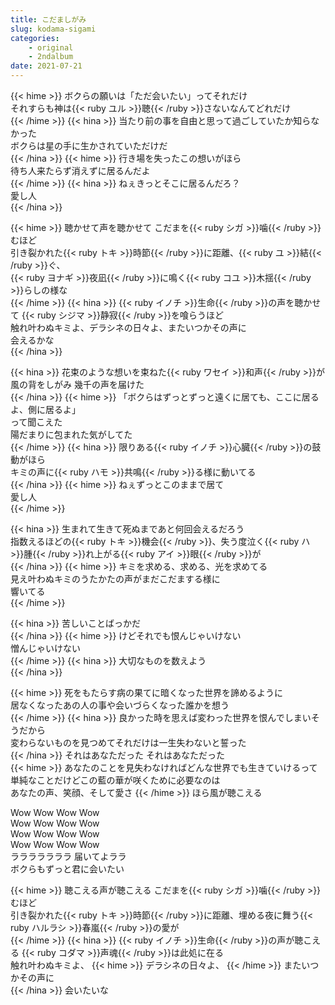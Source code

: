 ```yaml
---
title: こだましがみ
slug: kodama-sigami
categories:
    - original
    - 2ndalbum
date: 2021-07-21
---
```


{{< hime >}}
ボクらの願いは「ただ会いたい」ってそれだけ  
それすらも神は{{< ruby ユル >}}聴{{< /ruby >}}さないなんてどれだけ  
{{< /hime >}}
{{< hina >}}
当たり前の事を自由と思って過ごしていたか知らなかった  
ボクらは星の手に生かされていただけだ  
{{< /hina >}}
{{< hime >}}
行き場を失ったこの想いがほら  
待ち人来たらず消えずに居るんだよ  
{{< /hime >}}
{{< hina >}}
ねぇきっとそこに居るんだろ？  
愛し人  
{{< /hina >}}

{{< hime >}}
聴かせて声を聴かせて こだまを{{< ruby シガ >}}噛{{< /ruby >}}むほど  
引き裂かれた{{< ruby トキ >}}時節{{< /ruby >}}に距離、{{< ruby ユ >}}結{{< /ruby >}}ぐ、  
{{< ruby ヨナギ >}}夜凪{{< /ruby >}}に鳴く{{< ruby コユ >}}木揺{{< /ruby >}}らしの様な  
{{< /hime >}}
{{< hina >}}
{{< ruby イノチ >}}生命{{< /ruby >}}の声を聴かせて {{< ruby シジマ >}}静寂{{< /ruby >}}を喰らうほど  
触れ叶わぬキミよ、デラシネの日々よ、またいつかその声に  
会えるかな  
{{< /hina >}}

{{< hina >}}
花束のような想いを束ねた{{< ruby ワセイ >}}和声{{< /ruby >}}が  
風の背をしがみ 幾千の声を届けた  
{{< /hina >}}
{{< hime >}}
「ボクらはずっとずっと遠くに居ても、ここに居るよ、側に居るよ」  
って聞こえた  
陽だまりに包まれた気がしてた  
{{< /hime >}}
{{< hina >}}
限りある{{< ruby イノチ >}}心臓{{< /ruby >}}の鼓動がほら  
キミの声に{{< ruby ハモ >}}共鳴{{< /ruby >}}る様に動いてる  
{{< /hina >}}
{{< hime >}}
ねぇずっとこのままで居て  
愛し人  
{{< /hime >}}

{{< hina >}}
生まれて生きて死ぬまであと何回会えるだろう  
指数えるほどの{{< ruby トキ >}}機会{{< /ruby >}}、失う度泣く{{< ruby ハ >}}腫{{< /ruby >}}れ上がる{{< ruby アイ >}}眼{{< /ruby >}}が  
{{< /hina >}}
{{< hime >}}
キミを求める、求める、光を求めてる  
見え叶わぬキミのうたかたの声がまだこだまする様に  
響いてる  
{{< /hime >}}

{{< hina >}}
苦しいことばっかだ  
{{< /hina >}}
{{< hime >}}
けどそれでも恨んじゃいけない  
憎んじゃいけない  
{{< /hime >}}
{{< hina >}}
大切なものを数えよう  
{{< /hina >}}

{{< hime >}}
死をもたらす病の果てに暗くなった世界を諦めるように  
居なくなったあの人の事や会いづらくなった誰かを想う  
{{< /hime >}}
{{< hina >}}
良かった時を思えば変わった世界を恨んでしまいそうだから  
変わらないものを見つめてそれだけは一生失わないと誓った  
{{< /hina >}}
それはあなただった それはあなただった  
{{< hime >}}
あなたのことを見失わなければどんな世界でも生きていけるって  
単純なことだけどこの藍の華が咲くために必要なのは  
あなたの声、笑顔、そして愛さ
{{< /hime >}} ほら風が聴こえる  

Wow Wow Wow Wow  
Wow Wow Wow Wow  
Wow Wow Wow Wow  
Wow Wow Wow Wow  
ラララララララ 届いてよララ  
ボクらもずっと君に会いたい  

{{< hime >}}
聴こえる声が聴こえる こだまを{{< ruby シガ >}}噛{{< /ruby >}}むほど  
引き裂かれた{{< ruby トキ >}}時節{{< /ruby >}}に距離、埋める夜に舞う{{< ruby ハルラシ >}}春嵐{{< /ruby >}}の愛が  
{{< /hime >}}
{{< hina >}}
{{< ruby イノチ >}}生命{{< /ruby >}}の声が聴こえる {{< ruby コダマ >}}声魂{{< /ruby >}}は此処に在る  
触れ叶わぬキミよ、
{{< hime >}}
デラシネの日々よ、
{{< /hime >}}
またいつかその声に  
{{< /hina >}}
会いたいな  